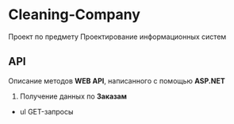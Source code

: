 # Cleaning-Company
Проект по предмету Проектирование информационных систем


## API
Описание методов **WEB API**, написанного с помощью **ASP.NET**

1. Получение данных по **Заказам**
  + ul GET-запросы 
